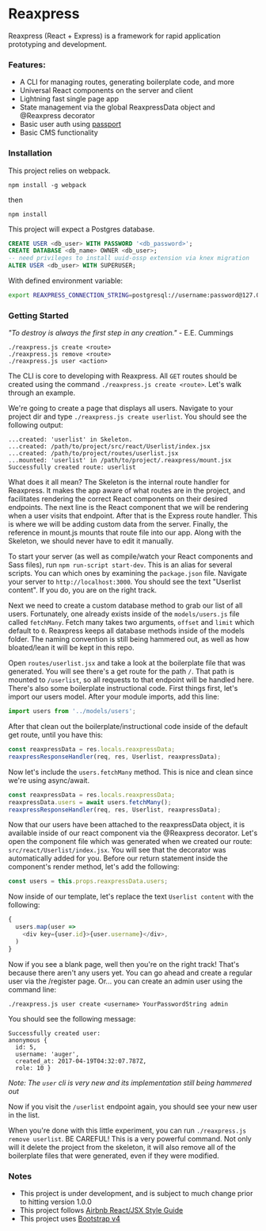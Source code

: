 # Reaxpress

Reaxpress (React + Express) is a framework for rapid application prototyping and development.

### Features:

- A CLI for managing routes, generating boilerplate code, and more
- Universal React components on the server and client
- Lightning fast single page app
- State management via the global ReaxpressData object and @Reaxpress decorator
- Basic user auth using [passport](http://passportjs.org/)
- Basic CMS functionality

### Installation

This project relies on webpack.

```
npm install -g webpack
```

then

```
npm install
```

This project will expect a Postgres database.

```SQL
CREATE USER <db_user> WITH PASSWORD '<db_password>';
CREATE DATABASE <db_name> OWNER <db_user>;
-- need privileges to install uuid-ossp extension via knex migration
ALTER USER <db_user> WITH SUPERUSER;
```

With defined environment variable:

```bash
export REAXPRESS_CONNECTION_STRING=postgresql://username:password@127.0.0.1:5432/database
```

### Getting Started

*"To destroy is always the first step in any creation."* - E.E. Cummings

```
./reaxpress.js create <route>
./reaxpress.js remove <route>
./reaxpress.js user <action>
```

The CLI is core to developing with Reaxpress. All `GET` routes should be created using the command `./reaxpress.js create <route>`. Let's walk through an example.

We're going to create a page that displays all users. Navigate to your project dir and type `./reaxpress.js create userlist`. You should see the following output:

```
...created: 'userlist' in Skeleton.
...created: /path/to/project/src/react/Userlist/index.jsx
...created: /path/to/project/routes/userlist.jsx
...mounted: 'userlist' in /path/to/project/.reaxpress/mount.jsx
Successfully created route: userlist
```

What does it all mean? The Skeleton is the internal route handler for Reaxpress. It makes the app aware of what routes are in the project, and facilitates rendering the correct React components on their desired endpoints. The next line is the React component that we will be rendering when a user visits that endpoint. After that is the Express route handler. This is where we will be adding custom data from the server. Finally, the reference in mount.js mounts that route file into our app. Along with the Skeleton, we should never have to edit it manually.

To start your server (as well as compile/watch your React components and Sass files), run `npm run-script start-dev`. This is an alias for several scripts. You can which ones by examining the `package.json` file. Navigate your server to `http://localhost:3000`. You should see the text "Userlist content". If you do, you are on the right track.

Next we need to create a custom database method to grab our list of all users. Fortunately, one already exists inside of the `models/users.js` file called `fetchMany`. Fetch many takes two arguments, `offset` and `limit` which default to `0`. Reaxpress keeps all database methods inside of the models folder. The naming convention is still being hammered out, as well as how bloated/lean it will be kept in this repo.

Open `routes/userlist.jsx` and take a look at the boilerplate file that was generated. You will see there's a get route for the path `/`. That path is mounted to `/userlist`, so all requests to that endpoint will be handled here. There's also some boilerplate instructional code. First things first, let's import our users model. After your module imports, add this line:

```javascript
import users from '../models/users';
```

After that clean out the boilerplate/instructional code inside of the default get route, until you have this:

```javascript
const reaxpressData = res.locals.reaxpressData;
reaxpressResponseHandler(req, res, Userlist, reaxpressData);
```

Now let's include the `users.fetchMany` method. This is nice and clean since we're using async/await.

```javascript
const reaxpressData = res.locals.reaxpressData;
reaxpressData.users = await users.fetchMany();
reaxpressResponseHandler(req, res, Userlist, reaxpressData);
```

Now that our users have been attached to the reaxpressData object, it is available inside of our react component via the @Reaxpress decorator. Let's open the component file which was generated when we created our route: `src/react/Userlist/index.jsx`. You will see that the decorator was automatically added for you. Before our return statement inside the component's render method, let's add the following:

```javascript
const users = this.props.reaxpressData.users;
```

Now inside of our template, let's replace the text `Userlist content` with the following:

```javascript
{
  users.map(user =>
    <div key={user.id}>{user.username}</div>,
  )
}
```

Now if you see a blank page, well then you're on the right track! That's because there aren't any users yet. You can go ahead and create a regular user via the /register page. Or... you can create an admin user using the command line:

```
./reaxpress.js user create <username> YourPasswordString admin
```

You should see the following message:

```
Successfully created user:
anonymous {
  id: 5,
  username: 'auger',
  created_at: 2017-04-19T04:32:07.787Z,
  role: 10 }
```

*Note: The `user` cli is very new and its implementation still being hammered out*

Now if you visit the `/userlist` endpoint again, you should see your new user in the list.

When you're done with this little experiment, you can run `./reaxpress.js remove userlist`. BE CAREFUL! This is a very powerful command. Not only will it delete the project from the skeleton, it will also remove all of the boilerplate files that were generated, even if they were modified.

### Notes

- This project is under development, and is subject to much change prior to hitting version 1.0.0
- This project follows [Airbnb React/JSX Style Guide](https://github.com/airbnb/javascript/tree/master/react)
- This project uses [Bootstrap v4](https://v4-alpha.getbootstrap.com/)
